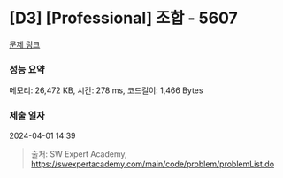 # [D3] [Professional] 조합 - 5607 

[문제 링크](https://swexpertacademy.com/main/code/problem/problemDetail.do?contestProbId=AWXGKdbqczEDFAUo) 

### 성능 요약

메모리: 26,472 KB, 시간: 278 ms, 코드길이: 1,466 Bytes

### 제출 일자

2024-04-01 14:39



> 출처: SW Expert Academy, https://swexpertacademy.com/main/code/problem/problemList.do